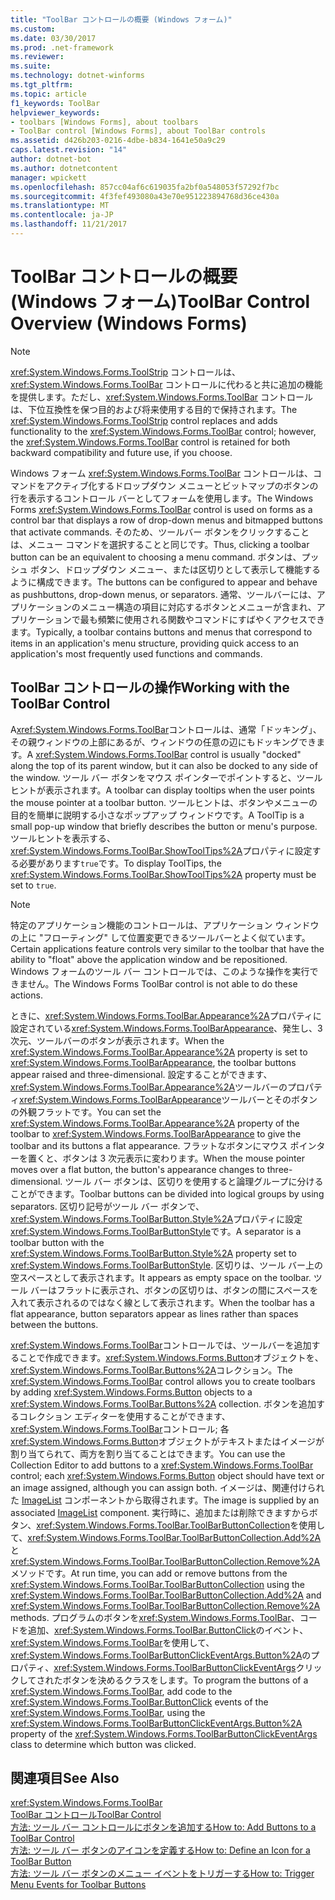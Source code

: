 ```yaml
---
title: "ToolBar コントロールの概要 (Windows フォーム)"
ms.custom: 
ms.date: 03/30/2017
ms.prod: .net-framework
ms.reviewer: 
ms.suite: 
ms.technology: dotnet-winforms
ms.tgt_pltfrm: 
ms.topic: article
f1_keywords: ToolBar
helpviewer_keywords:
- toolbars [Windows Forms], about toolbars
- ToolBar control [Windows Forms], about ToolBar controls
ms.assetid: d426b203-0216-4dbe-b834-1641e50a9c29
caps.latest.revision: "14"
author: dotnet-bot
ms.author: dotnetcontent
manager: wpickett
ms.openlocfilehash: 857cc04af6c619035fa2bf0a548053f57292f7bc
ms.sourcegitcommit: 4f3fef493080a43e70e951223894768d36ce430a
ms.translationtype: MT
ms.contentlocale: ja-JP
ms.lasthandoff: 11/21/2017
---
```

# <a name="toolbar-control-overview-windows-forms"></a><span data-ttu-id="20ddc-102">ToolBar コントロールの概要 (Windows フォーム)</span><span class="sxs-lookup"><span data-stu-id="20ddc-102">ToolBar Control Overview (Windows Forms)</span></span>
> [!NOTE]
>  <span data-ttu-id="20ddc-103"><xref:System.Windows.Forms.ToolStrip> コントロールは、<xref:System.Windows.Forms.ToolBar> コントロールに代わると共に追加の機能を提供します。ただし、<xref:System.Windows.Forms.ToolBar> コントロールは、下位互換性を保つ目的および将来使用する目的で保持されます。</span><span class="sxs-lookup"><span data-stu-id="20ddc-103">The <xref:System.Windows.Forms.ToolStrip> control replaces and adds functionality to the <xref:System.Windows.Forms.ToolBar> control; however, the <xref:System.Windows.Forms.ToolBar> control is retained for both backward compatibility and future use, if you choose.</span></span>  
  
 <span data-ttu-id="20ddc-104">Windows フォーム <xref:System.Windows.Forms.ToolBar> コントロールは、コマンドをアクティブ化するドロップダウン メニューとビットマップのボタンの行を表示するコントロール バーとしてフォームを使用します。</span><span class="sxs-lookup"><span data-stu-id="20ddc-104">The Windows Forms <xref:System.Windows.Forms.ToolBar> control is used on forms as a control bar that displays a row of drop-down menus and bitmapped buttons that activate commands.</span></span> <span data-ttu-id="20ddc-105">そのため、ツールバー ボタンをクリックすることは、メニュー コマンドを選択することと同じです。</span><span class="sxs-lookup"><span data-stu-id="20ddc-105">Thus, clicking a toolbar button can be an equivalent to choosing a menu command.</span></span> <span data-ttu-id="20ddc-106">ボタンは、プッシュ ボタン、ドロップダウン メニュー、または区切りとして表示して機能するように構成できます。</span><span class="sxs-lookup"><span data-stu-id="20ddc-106">The buttons can be configured to appear and behave as pushbuttons, drop-down menus, or separators.</span></span> <span data-ttu-id="20ddc-107">通常、ツールバーには、アプリケーションのメニュー構造の項目に対応するボタンとメニューが含まれ、アプリケーションで最も頻繁に使用される関数やコマンドにすばやくアクセスできます。</span><span class="sxs-lookup"><span data-stu-id="20ddc-107">Typically, a toolbar contains buttons and menus that correspond to items in an application's menu structure, providing quick access to an application's most frequently used functions and commands.</span></span>  
  
## <a name="working-with-the-toolbar-control"></a><span data-ttu-id="20ddc-108">ToolBar コントロールの操作</span><span class="sxs-lookup"><span data-stu-id="20ddc-108">Working with the ToolBar Control</span></span>  
 <span data-ttu-id="20ddc-109">A<xref:System.Windows.Forms.ToolBar>コントロールは、通常「ドッキング」、その親ウィンドウの上部にあるが、ウィンドウの任意の辺にもドッキングできます。</span><span class="sxs-lookup"><span data-stu-id="20ddc-109">A <xref:System.Windows.Forms.ToolBar> control is usually "docked" along the top of its parent window, but it can also be docked to any side of the window.</span></span> <span data-ttu-id="20ddc-110">ツール バー ボタンをマウス ポインターでポイントすると、ツールヒントが表示されます。</span><span class="sxs-lookup"><span data-stu-id="20ddc-110">A toolbar can display tooltips when the user points the mouse pointer at a toolbar button.</span></span> <span data-ttu-id="20ddc-111">ツールヒントは、ボタンやメニューの目的を簡単に説明する小さなポップアップ ウィンドウです。</span><span class="sxs-lookup"><span data-stu-id="20ddc-111">A ToolTip is a small pop-up window that briefly describes the button or menu's purpose.</span></span> <span data-ttu-id="20ddc-112">ツールヒントを表示する、<xref:System.Windows.Forms.ToolBar.ShowToolTips%2A>プロパティに設定する必要があります`true`です。</span><span class="sxs-lookup"><span data-stu-id="20ddc-112">To display ToolTips, the <xref:System.Windows.Forms.ToolBar.ShowToolTips%2A> property must be set to `true`.</span></span>  
  
> [!NOTE]
>  <span data-ttu-id="20ddc-113">特定のアプリケーション機能のコントロールは、アプリケーション ウィンドウの上に "フローティング" して位置変更できるツールバーとよく似ています。</span><span class="sxs-lookup"><span data-stu-id="20ddc-113">Certain applications feature controls very similar to the toolbar that have the ability to "float" above the application window and be repositioned.</span></span> <span data-ttu-id="20ddc-114">Windows フォームのツール バー コントロールでは、このような操作を実行できません。</span><span class="sxs-lookup"><span data-stu-id="20ddc-114">The Windows Forms ToolBar control is not able to do these actions.</span></span>  
  
 <span data-ttu-id="20ddc-115">ときに、<xref:System.Windows.Forms.ToolBar.Appearance%2A>プロパティに設定されている<xref:System.Windows.Forms.ToolBarAppearance>、発生し、3 次元、ツールバーのボタンが表示されます。</span><span class="sxs-lookup"><span data-stu-id="20ddc-115">When the <xref:System.Windows.Forms.ToolBar.Appearance%2A> property is set to <xref:System.Windows.Forms.ToolBarAppearance>, the toolbar buttons appear raised and three-dimensional.</span></span> <span data-ttu-id="20ddc-116">設定することができます、<xref:System.Windows.Forms.ToolBar.Appearance%2A>ツールバーのプロパティ<xref:System.Windows.Forms.ToolBarAppearance>ツールバーとそのボタンの外観フラットです。</span><span class="sxs-lookup"><span data-stu-id="20ddc-116">You can set the <xref:System.Windows.Forms.ToolBar.Appearance%2A> property of the toolbar to <xref:System.Windows.Forms.ToolBarAppearance> to give the toolbar and its buttons a flat appearance.</span></span> <span data-ttu-id="20ddc-117">フラットなボタンにマウス ポインターを置くと、ボタンは 3 次元表示に変わります。</span><span class="sxs-lookup"><span data-stu-id="20ddc-117">When the mouse pointer moves over a flat button, the button's appearance changes to three-dimensional.</span></span> <span data-ttu-id="20ddc-118">ツール バー ボタンは、区切りを使用すると論理グループに分けることができます。</span><span class="sxs-lookup"><span data-stu-id="20ddc-118">Toolbar buttons can be divided into logical groups by using separators.</span></span> <span data-ttu-id="20ddc-119">区切り記号がツール バー ボタンで、<xref:System.Windows.Forms.ToolBarButton.Style%2A>プロパティに設定<xref:System.Windows.Forms.ToolBarButtonStyle>です。</span><span class="sxs-lookup"><span data-stu-id="20ddc-119">A separator is a toolbar button with the <xref:System.Windows.Forms.ToolBarButton.Style%2A> property set to <xref:System.Windows.Forms.ToolBarButtonStyle>.</span></span> <span data-ttu-id="20ddc-120">区切りは、ツール バー上の空スペースとして表示されます。</span><span class="sxs-lookup"><span data-stu-id="20ddc-120">It appears as empty space on the toolbar.</span></span> <span data-ttu-id="20ddc-121">ツール バーはフラットに表示され、ボタンの区切りは、ボタンの間にスペースを入れて表示されるのではなく線として表示されます。</span><span class="sxs-lookup"><span data-stu-id="20ddc-121">When the toolbar has a flat appearance, button separators appear as lines rather than spaces between the buttons.</span></span>  
  
 <span data-ttu-id="20ddc-122"><xref:System.Windows.Forms.ToolBar>コントロールでは、ツールバーを追加することで作成できます。<xref:System.Windows.Forms.Button>オブジェクトを、<xref:System.Windows.Forms.ToolBar.Buttons%2A>コレクション。</span><span class="sxs-lookup"><span data-stu-id="20ddc-122">The <xref:System.Windows.Forms.ToolBar> control allows you to create toolbars by adding <xref:System.Windows.Forms.Button> objects to a <xref:System.Windows.Forms.ToolBar.Buttons%2A> collection.</span></span> <span data-ttu-id="20ddc-123">ボタンを追加するコレクション エディターを使用することができます、<xref:System.Windows.Forms.ToolBar>コントロール; 各<xref:System.Windows.Forms.Button>オブジェクトがテキストまたはイメージが割り当てられて、両方を割り当てることはできます。</span><span class="sxs-lookup"><span data-stu-id="20ddc-123">You can use the Collection Editor to add buttons to a <xref:System.Windows.Forms.ToolBar> control; each <xref:System.Windows.Forms.Button> object should have text or an image assigned, although you can assign both.</span></span> <span data-ttu-id="20ddc-124">イメージは、関連付けられた [ImageList](../../../../docs/framework/winforms/controls/imagelist-component-windows-forms.md) コンポーネントから取得されます。</span><span class="sxs-lookup"><span data-stu-id="20ddc-124">The image is supplied by an associated [ImageList](../../../../docs/framework/winforms/controls/imagelist-component-windows-forms.md) component.</span></span> <span data-ttu-id="20ddc-125">実行時に、追加または削除できますからボタン、<xref:System.Windows.Forms.ToolBar.ToolBarButtonCollection>を使用して、<xref:System.Windows.Forms.ToolBar.ToolBarButtonCollection.Add%2A>と<xref:System.Windows.Forms.ToolBar.ToolBarButtonCollection.Remove%2A>メソッドです。</span><span class="sxs-lookup"><span data-stu-id="20ddc-125">At run time, you can add or remove buttons from the <xref:System.Windows.Forms.ToolBar.ToolBarButtonCollection> using the <xref:System.Windows.Forms.ToolBar.ToolBarButtonCollection.Add%2A> and <xref:System.Windows.Forms.ToolBar.ToolBarButtonCollection.Remove%2A> methods.</span></span> <span data-ttu-id="20ddc-126">プログラムのボタンを<xref:System.Windows.Forms.ToolBar>、コードを追加、<xref:System.Windows.Forms.ToolBar.ButtonClick>のイベント、<xref:System.Windows.Forms.ToolBar>を使用して、<xref:System.Windows.Forms.ToolBarButtonClickEventArgs.Button%2A>のプロパティ、<xref:System.Windows.Forms.ToolBarButtonClickEventArgs>クリックしてされたボタンを決めるクラスをします。</span><span class="sxs-lookup"><span data-stu-id="20ddc-126">To program the buttons of a <xref:System.Windows.Forms.ToolBar>, add code to the <xref:System.Windows.Forms.ToolBar.ButtonClick> events of the <xref:System.Windows.Forms.ToolBar>, using the <xref:System.Windows.Forms.ToolBarButtonClickEventArgs.Button%2A> property of the <xref:System.Windows.Forms.ToolBarButtonClickEventArgs> class to determine which button was clicked.</span></span>  
  
## <a name="see-also"></a><span data-ttu-id="20ddc-127">関連項目</span><span class="sxs-lookup"><span data-stu-id="20ddc-127">See Also</span></span>  
 <xref:System.Windows.Forms.ToolBar>  
 [<span data-ttu-id="20ddc-128">ToolBar コントロール</span><span class="sxs-lookup"><span data-stu-id="20ddc-128">ToolBar Control</span></span>](../../../../docs/framework/winforms/controls/toolbar-control-windows-forms.md)  
 [<span data-ttu-id="20ddc-129">方法: ツール バー コントロールにボタンを追加する</span><span class="sxs-lookup"><span data-stu-id="20ddc-129">How to: Add Buttons to a ToolBar Control</span></span>](../../../../docs/framework/winforms/controls/how-to-add-buttons-to-a-toolbar-control.md)  
 [<span data-ttu-id="20ddc-130">方法: ツール バー ボタンのアイコンを定義する</span><span class="sxs-lookup"><span data-stu-id="20ddc-130">How to: Define an Icon for a ToolBar Button</span></span>](../../../../docs/framework/winforms/controls/how-to-define-an-icon-for-a-toolbar-button.md)  
 [<span data-ttu-id="20ddc-131">方法: ツール バー ボタンのメニュー イベントをトリガーする</span><span class="sxs-lookup"><span data-stu-id="20ddc-131">How to: Trigger Menu Events for Toolbar Buttons</span></span>](../../../../docs/framework/winforms/controls/how-to-trigger-menu-events-for-toolbar-buttons.md)
